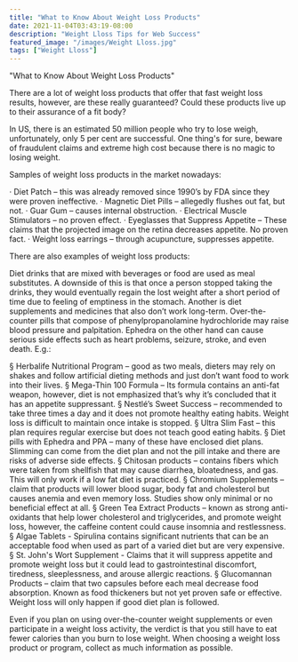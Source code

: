 ```yaml
---
title: "What to Know About Weight Loss Products"
date: 2021-11-04T03:43:19-08:00
description: "Weight Lloss Tips for Web Success"
featured_image: "/images/Weight Lloss.jpg"
tags: ["Weight Lloss"]
---
```


"What to Know About Weight Loss Products"

There are a lot of weight loss products that offer that fast weight loss results, however, are these really guaranteed?  Could these products live up to their assurance of a fit body? 

In US, there is an estimated 50 million people who try to lose weigh, unfortunately, only 5 per cent are successful.  One thing's for sure, beware of fraudulent claims and extreme high cost because there is no magic to losing weight.

Samples of weight loss products in the market nowadays:

·	Diet Patch – this was already removed since 1990’s by FDA since they were proven ineffective.
·	Magnetic Diet Pills – allegedly flushes out fat, but not.
·	Guar Gum – causes internal obstruction.
·	Electrical Muscle Stimulators – no proven effect.
·	Eyeglasses that Suppress Appetite – These claims that the projected image on the retina decreases appetite.  No proven fact.
·	Weight loss earrings – through acupuncture, suppresses appetite.

There are also examples of weight loss products:

Diet drinks that are mixed with beverages or food are used as meal substitutes.  A downside of this is that once a person stopped taking the drinks, they would eventually regain the lost weight after a short period of time due to feeling of emptiness in the stomach.  Another is diet supplements and medicines that also don’t work long-term.  Over-the-counter pills that compose of phenylpropanolamine hydrochloride may raise blood pressure and palpitation.  Ephedra on the other hand can cause serious side effects such as heart problems, seizure, stroke, and even death. E.g.:

§	Herbalife Nutritional Program – good as two meals, dieters may rely on shakes and follow artificial dieting methods and just don’t want food to work into their lives.
§	Mega-Thin 100 Formula – Its formula contains an anti-fat weapon, however, diet is not emphasized that’s why it’s concluded that it has an appetite suppressant.
§	Nestlé’s Sweet Success – recommended to take three times a day and it does not promote healthy eating habits.  Weight loss is difficult to maintain once intake is stopped.
§	Ultra Slim Fast – this plan requires regular exercise but does not teach good eating habits.
§	Diet pills with Ephedra and PPA – many of these have enclosed diet plans.  Slimming can come from the diet plan and not the pill intake and there are risks of adverse side effects.
§	Chitosan products – contains fibers which were taken from shellfish that may cause diarrhea, bloatedness, and gas.  This will only work if a low fat diet is practiced.
§	Chromium Supplements –claim that products will lower blood sugar, body fat and cholesterol but causes anemia and even memory loss.  Studies show only minimal or no beneficial effect at all. 
§	Green Tea Extract Products – known as strong anti-oxidants that help lower cholesterol and triglycerides, and promote weight loss, however, the caffeine content could cause insomnia and restlessness.
§	Algae Tablets - Spirulina contains significant nutrients that can be an acceptable food when used as part of a varied diet but are very expensive.
§	St. John's Wort Supplement - Claims that it will suppress appetite and promote weight loss but it could lead to gastrointestinal discomfort, tiredness, sleeplessness, and arouse allergic reactions.
§	Glucomannan Products – claim that two capsules before each meal decrease food absorption.  Known as food thickeners but not yet proven safe or effective.  Weight loss will only happen if good diet plan is followed.

Even if you plan on using over-the-counter weight supplements or even participate in a weight loss activity, the verdict is that you still have to eat fewer calories than you burn to lose weight. When choosing a weight loss product or program, collect as much information as possible. 


